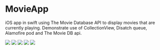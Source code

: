 # MovieApp
iOS app in swift using The Movie Database API to display movies that are currently playing. Demonstrate use of CollectionView, Disatch queue, Alamofire pod and The Movie DB api.


![](ScreenShots/IMG_1046.PNG)
![](ScreenShots/IMG_1047.PNG)
![](ScreenShots/IMG_1048.PNG)
![](ScreenShots/IMG_1049.PNG)
![](ScreenShots/IMG_6046.PNG)

